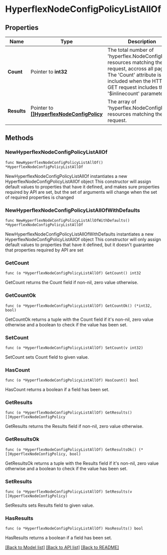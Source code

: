 # HyperflexNodeConfigPolicyListAllOf

## Properties

Name | Type | Description | Notes
------------ | ------------- | ------------- | -------------
**Count** | Pointer to **int32** | The total number of &#39;hyperflex.NodeConfigPolicy&#39; resources matching the request, accross all pages. The &#39;Count&#39; attribute is included when the HTTP GET request includes the &#39;$inlinecount&#39; parameter. | [optional] 
**Results** | Pointer to [**[]HyperflexNodeConfigPolicy**](hyperflex.NodeConfigPolicy.md) | The array of &#39;hyperflex.NodeConfigPolicy&#39; resources matching the request. | [optional] 

## Methods

### NewHyperflexNodeConfigPolicyListAllOf

`func NewHyperflexNodeConfigPolicyListAllOf() *HyperflexNodeConfigPolicyListAllOf`

NewHyperflexNodeConfigPolicyListAllOf instantiates a new HyperflexNodeConfigPolicyListAllOf object
This constructor will assign default values to properties that have it defined,
and makes sure properties required by API are set, but the set of arguments
will change when the set of required properties is changed

### NewHyperflexNodeConfigPolicyListAllOfWithDefaults

`func NewHyperflexNodeConfigPolicyListAllOfWithDefaults() *HyperflexNodeConfigPolicyListAllOf`

NewHyperflexNodeConfigPolicyListAllOfWithDefaults instantiates a new HyperflexNodeConfigPolicyListAllOf object
This constructor will only assign default values to properties that have it defined,
but it doesn't guarantee that properties required by API are set

### GetCount

`func (o *HyperflexNodeConfigPolicyListAllOf) GetCount() int32`

GetCount returns the Count field if non-nil, zero value otherwise.

### GetCountOk

`func (o *HyperflexNodeConfigPolicyListAllOf) GetCountOk() (*int32, bool)`

GetCountOk returns a tuple with the Count field if it's non-nil, zero value otherwise
and a boolean to check if the value has been set.

### SetCount

`func (o *HyperflexNodeConfigPolicyListAllOf) SetCount(v int32)`

SetCount sets Count field to given value.

### HasCount

`func (o *HyperflexNodeConfigPolicyListAllOf) HasCount() bool`

HasCount returns a boolean if a field has been set.

### GetResults

`func (o *HyperflexNodeConfigPolicyListAllOf) GetResults() []HyperflexNodeConfigPolicy`

GetResults returns the Results field if non-nil, zero value otherwise.

### GetResultsOk

`func (o *HyperflexNodeConfigPolicyListAllOf) GetResultsOk() (*[]HyperflexNodeConfigPolicy, bool)`

GetResultsOk returns a tuple with the Results field if it's non-nil, zero value otherwise
and a boolean to check if the value has been set.

### SetResults

`func (o *HyperflexNodeConfigPolicyListAllOf) SetResults(v []HyperflexNodeConfigPolicy)`

SetResults sets Results field to given value.

### HasResults

`func (o *HyperflexNodeConfigPolicyListAllOf) HasResults() bool`

HasResults returns a boolean if a field has been set.


[[Back to Model list]](../README.md#documentation-for-models) [[Back to API list]](../README.md#documentation-for-api-endpoints) [[Back to README]](../README.md)


